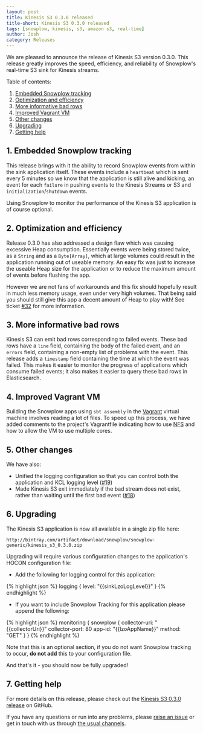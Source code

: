 ```yaml
---
layout: post
title: Kinesis S3 0.3.0 released
title-short: Kinesis S3 0.3.0 released
tags: [snowplow, kinesis, s3, amazon s3, real-time]
author: Josh
category: Releases
---
```


We are pleased to announce the release of Kinesis S3 version 0.3.0. This release greatly improves the speed, efficiency, and reliability of Snowplow's real-time S3 sink for Kinesis streams.

Table of contents:

1. [Embedded Snowplow tracking](/blog/2015/07/08/snowplow-kinesis-s3-0.3.0-released#snowplow-tracking)
2. [Optimization and efficiency](/blog/2015/07/08/snowplow-kinesis-s3-0.3.0-released#optimization)
3. [More informative bad rows](/blog/2015/07/08/snowplow-kinesis-s3-0.3.0-released#timestamps)
4. [Improved Vagrant VM](/blog/2015/07/08/snowplow-kinesis-s3-0.3.0-released#vm)
5. [Other changes](/blog/2015/07/08/snowplow-kinesis-s3-0.3.0-released#other-changes)
6. [Upgrading](/blog/2015/07/08/snowplow-kinesis-s3-0.3.0-released#upgrading)
7. [Getting help](/blog/2015/07/08/snowplow-kinesis-s3-0.3.0-released#help)

<!--more-->

<h2 id="snowplow-tracking">1. Embedded Snowplow tracking</h2>

This release brings with it the ability to record Snowplow events from within the sink application itself. These events include a `heartbeat` which is sent every 5 minutes so we know that the application is still alive and kicking, an event for each `failure` in pushing events to the Kinesis Streams or S3 and `initialization`/`shutdown` events.

Using Snowplow to monitor the performance of the Kinesis S3 application is of course optional.

<h2 id="optimization">2. Optimization and efficiency</h2>

Release 0.3.0 has also addressed a design flaw which was causing excessive Heap consumption. Essentially events were being stored twice, as a `String` and as a `Byte[Array]`, which at large volumes could result in the application running out of useable memory. An easy fix was just to increase the useable Heap size for the application or to reduce the maximum amount of events before flushing the app.

However we are not fans of workarounds and this fix should hopefully result in much less memory usage, even under very high volumes. That being said you should still give this app a decent amount of Heap to play with! See ticket [#32][32] for more information.

<h2 id="timestamps">3. More informative bad rows</h2>

Kinesis S3 can emit bad rows corresponding to failed events. These bad rows have a `line` field, containing the body of the failed event, and an `errors` field, containing a non-empty list of problems with the event. This release adds a `timestamp` field containing the time at which the event was failed. This makes it easier to monitor the progress of applications which consume failed events; it also makes it easier to query these bad rows in Elasticsearch.

<h2 id="vm">4. Improved Vagrant VM</h2>

Building the Snowplow apps using `sbt assembly` in the [Vagrant][vagrant] virtual machine involves reading a lot of files. To speed up this process, we have added comments to the project's Vagrantfile indicating how to use [NFS][nfs] and how to allow the VM to use multiple cores.

<h2 id="other">5. Other changes</h2>

We have also:

* Unified the logging configuration so that you can control both the application and KCL logging level ([#19][19])
* Made Kinesis S3 exit immediately if the bad stream does not exist, rather than waiting until the first bad event ([#18][18])

<h2 id="upgrading">6. Upgrading</h2>

The Kinesis S3 application is now all available in a single zip file here:

    http://bintray.com/artifact/download/snowplow/snowplow-generic/kinesis_s3_0.3.0.zip

Upgrading will require various configuration changes to the application's HOCON configuration file:

* Add the following for logging control for this application:

{% highlight json %}
logging {
   level: "{{sinkLzoLogLevel}}"
}
{% endhighlight %}

* If you want to include Snowplow Tracking for this application please append the following:

{% highlight json %}
monitoring {
    snowplow {
        collector-uri: "{{collectorUri}}"
        collector-port: 80
        app-id: "{{lzoAppName}}"
        method: "GET"
    }
}
{% endhighlight %}

Note that this is an optional section, if you do not want Snowplow tracking to occur, **do not add** this to your configuration file.

And that's it - you should now be fully upgraded!

<h2 id="help">7. Getting help</h2>

For more details on this release, please check out the [Kinesis S3 0.3.0 release][0.3.0-release] on GitHub.

If you have any questions or run into any problems, please [raise an issue][issues] or get in touch with us through [the usual channels][talk-to-us].

[vagrant]: https://www.vagrantup.com/
[nfs]: https://en.wikipedia.org/wiki/Network_File_System
[issues]: https://github.com/snowplow/kinesis-s3/issues
[talk-to-us]: https://github.com/snowplow/kinesis-s3/wiki/Talk-to-us
[0.3.0-release]: https://github.com/snowplow/kinesis-s3/releases/tag/0.3.0

[18]: https://github.com/snowplow/kinesis-s3/issues/18
[19]: https://github.com/snowplow/kinesis-s3/issues/19
[32]: https://github.com/snowplow/kinesis-s3/issues/32
